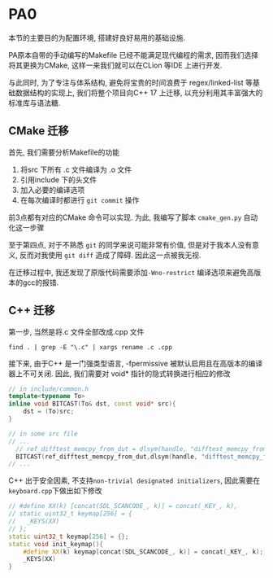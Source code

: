 # PA0
本节的主要目的为配置环境, 搭建好良好易用的基础设施.  

PA原本自带的手动编写的Makefile 已经不能满足现代编程的需求, 
因而我们选择将其更换为CMake, 这样一来我们就可以在CLion 等IDE 上进行开发.

与此同时, 为了专注与体系结构, 避免将宝贵的时间浪费于 regex/linked-list 等基础数据结构的实现上, 
我们将整个项目向C++ 17 上迁移, 以充分利用其丰富强大的标准库与语法糖.

## CMake 迁移
首先, 我们需要分析Makefile的功能   
1. 将src 下所有 .c 文件编译为 .o 文件
2. 引用include 下的头文件
3. 加入必要的编译选项
4. 在每次编译时都进行 `git commit` 操作

前3点都有对应的CMake 命令可以实现. 为此, 我编写了脚本 `cmake_gen.py` 自动化这一步骤

至于第四点, 对于不熟悉 `git` 的同学来说可能非常有价值, 但是对于我本人没有意义, 
反而对我使用 `git diff` 造成了障碍. 因此这一点被我无视. 

在迁移过程中, 我还发现了原版代码需要添加`-Wno-restrict` 编译选项来避免高版本的gcc的报错. 
## C++ 迁移
第一步, 当然是将.c 文件全部改成.cpp 文件
```
find . | grep -E "\.c" | xargs rename .c .cpp
```

接下来, 由于C++ 是一门强类型语言, -fpermissive 被默认启用且在高版本的编译器上不可关闭. 因此, 我们需要对 void* 指针的隐式转换进行相应的修改

```c++
// in include/common.h
template<typename To>
inline void BITCAST(To& dst, const void* src){
    dst = (To)src; 
}

// in some src file
// ...
  // ref_difftest_memcpy_from_dut = dlsym(handle, "difftest_memcpy_from_dut");
  BITCAST(ref_difftest_memcpy_from_dut,dlsym(handle, "difftest_memcpy_from_dut"));
// ...
```
C++ 出于安全因素, 不支持`non-trivial designated initializers`, 因此需要在`keyboard.cpp`下做出如下修改
```c++
// #define XX(k) [concat(SDL_SCANCODE_, k)] = concat(_KEY_, k),
// static uint32_t keymap[256] = {
//   _KEYS(XX)
// };
static uint32_t keymap[256] = {};
static void init_keymap(){
    #define XX(k) keymap[concat(SDL_SCANCODE_, k)] = concat(_KEY_, k);
    _KEYS(XX)
}
```

